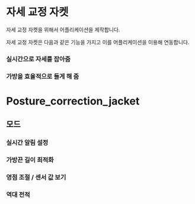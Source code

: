 # 자세 교정 자켓


자세 교정 자켓을 위해서 어플리케이션을 제작합니다.

자세 교정 자켓은 다음과 같은 기능을 가지고 이를 어플리케이션을 이용해 연동합니다.


### 실시간으로 자세를 잡아줌

### 가방을 효율적으로 들게 해 줌


# Posture_correction_jacket
## 모드
### 실시간 알림 설정
### 가방끈 길이 최적화
### 영점 조절 / 센서 값 보기
### 역대 전적
